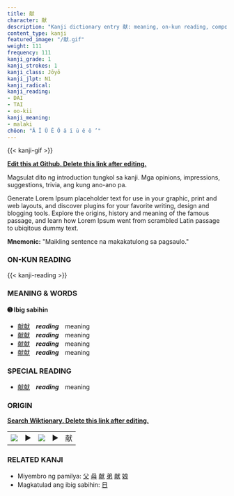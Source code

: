 ```yaml
---
title: 献
character: 献
description: "Kanji dictionary entry 献: meaning, on-kun reading, compounds, origin, related kanji"
content_type: kanji
featured_image: "/献.gif"
weight: 111
frequency: 111
kanji_grade: 1
kanji_strokes: 1
kanji_class: Jōyō
kanji_jlpt: N1
kanji_radical: 
kanji_reading: 
- DAI
- TAI
- oo-kii
kanji_meaning:
- malaki
chōon: "Ā Ī Ū Ē Ō ā ī ū ē ō ’"
---
```

[//]: # (Don't edit the line below. Kanji animated GIF code is automatically generated.)
{{< kanji-gif >}}

[//]: # (Edit below this line.)

**[Edit this at Github. Delete this link after editing.](https://github.com/tim0g/tim/tree/main/content/kanji/献/index.md)**

Magsulat dito ng introduction tungkol sa kanji. Mga opinions, impressions, suggestions, trivia, ang kung ano-ano pa.

Generate Lorem Ipsum placeholder text for use in your graphic, print and web layouts, and discover plugins for your favorite writing, design and blogging tools. Explore the origins, history and meaning of the famous passage, and learn how Lorem Ipsum went from scrambled Latin passage to ubiqitous dummy text.
 
**Mnemonic:** "Maikling sentence na makakatulong sa pagsaulo."

### ON-KUN READING

[//]: # (Don't edit the line below. ON-KUN READING code is automatically generated.)
{{< kanji-reading >}}

### MEANING & WORDS

#### ➊ **Ibig sabihin**
  - [献](../献)[献](../献)　***reading***　meaning
  - [献](../献)[献](../献)　***reading***　meaning
  - [献](../献)[献](../献)　***reading***　meaning
  - [献](../献)[献](../献)　***reading***　meaning

### SPECIAL READING
  - [献](../献)[献](../献)　***reading***　meaning

### ORIGIN

**[Search Wiktionary. Delete this link after editing.](https://wiktionary.org/wiki/献)**
<table class="kanji-table"><tr><td>
<img src="60px-献-bronze.svg.png">
</td><td>▶</td><td>
<img src="60px-献-oracle.svg.png">
</td><td>▶</td>
<td class="kanji-origin">献</td>
</tr></table>

### RELATED KANJI
- Miyembro ng pamilya: [父](../父) [母](../母) [献](../献) [弟](../弟) [献](../献) [娘](../娘)
- Magkatulad ang ibig sabihin: [日](../日)
